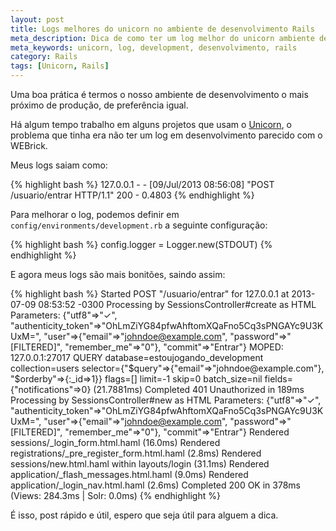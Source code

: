 ```yaml
---
layout: post
title: Logs melhores do unicorn no ambiente de desenvolvimento Rails
meta_description: Dica de como ter um log melhor do unicorn ambiente de desenvolvimento do Rails
meta_keywords: unicorn, log, development, desenvolvimento, rails
category: Rails
tags: [Unicorn, Rails]
---
```


Uma boa prática é termos o nosso ambiente de desenvolvimento o mais próximo de produção, de preferência igual.

Há algum tempo trabalho em alguns projetos que usam o [Unicorn](http://rubygems.org/gems/unicorn), o problema que tinha era não ter um log em desenvolvimento parecido com o WEBrick.

Meus logs saiam como:


{% highlight bash %}
127.0.0.1 - - [09/Jul/2013 08:56:08] "POST /usuario/entrar HTTP/1.1" 200 - 0.4803
{% endhighlight %}

Para melhorar o log, podemos definir em `config/environments/development.rb` a seguinte configuração:

{% highlight bash %}
config.logger = Logger.new(STDOUT)
{% endhighlight %}

E agora meus logs são mais bonitões, saindo assim:

{% highlight bash %}
Started POST "/usuario/entrar" for 127.0.0.1 at 2013-07-09 08:53:52 -0300
Processing by SessionsController#create as HTML
  Parameters: {"utf8"=>"✓", "authenticity_token"=>"OhLmZiYG84pfwAhftomXQaFno5Cq3sPNGAYc9U3KUxM=", "user"=>{"email"=>"johndoe@example.com", "password"=>"[FILTERED]", "remember_me"=>"0"}, "commit"=>"Entrar"}
  MOPED: 127.0.0.1:27017 QUERY        database=estoujogando_development collection=users selector={"$query"=>{"email"=>"johndoe@example.com"}, "$orderby"=>{:_id=>1}} flags=[] limit=-1 skip=0 batch_size=nil fields={"notifications"=>0} (21.7881ms)
Completed 401 Unauthorized in 189ms
Processing by SessionsController#new as HTML
  Parameters: {"utf8"=>"✓", "authenticity_token"=>"OhLmZiYG84pfwAhftomXQaFno5Cq3sPNGAYc9U3KUxM=", "user"=>{"email"=>"johndoe@example.com", "password"=>"[FILTERED]", "remember_me"=>"0"}, "commit"=>"Entrar"}
  Rendered sessions/_login_form.html.haml (16.0ms)
  Rendered registrations/_pre_register_form.html.haml (2.8ms)
  Rendered sessions/new.html.haml within layouts/login (31.1ms)
  Rendered application/_flash_messages.html.haml (9.0ms)
  Rendered application/_login_nav.html.haml (2.6ms)
Completed 200 OK in 378ms (Views: 284.3ms | Solr: 0.0ms)
{% endhighlight %}

É isso, post rápido e útil, espero que seja útil para alguem a dica.
